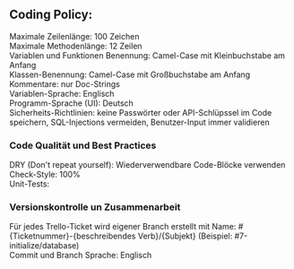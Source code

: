 ## Coding Policy: 
Maximale Zeilenlänge: 100 Zeichen  
Maximale Methodenlänge: 12 Zeilen  
Variablen und Funktionen Benennung: Camel-Case mit Kleinbuchstabe am Anfang  
Klassen-Benennung: Camel-Case mit Großbuchstabe am Anfang  
Kommentare: nur Doc-Strings  
Variablen-Sprache: Englisch  
Programm-Sprache (UI): Deutsch  
Sicherheits-Richtlinien: keine Passwörter oder API-Schlüpssel im Code speichern, SQL-Injections vermeiden, Benutzer-Input immer validieren  

### Code Qualität und Best Practices
DRY (Don't repeat yourself): Wiederverwendbare Code-Blöcke verwenden  
Check-Style: 100%  
Unit-Tests:   

### Versionskontrolle un Zusammenarbeit
Für jedes Trello-Ticket wird eigener Branch erstellt mit Name: #{Ticketnummer}-{beschreibendes Verb}/{Subjekt} (Beispiel: #7-initialize/database)  
Commit und Branch Sprache: Englisch  

